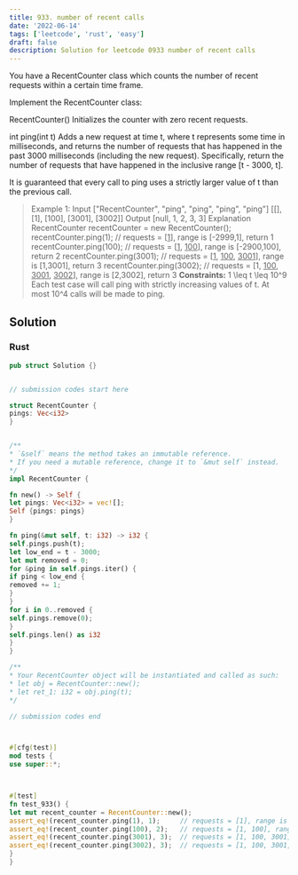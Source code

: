 ```yaml
---
title: 933. number of recent calls
date: '2022-06-14'
tags: ['leetcode', 'rust', 'easy']
draft: false
description: Solution for leetcode 0933 number of recent calls
---
```




You have a RecentCounter class which counts the number of recent requests within a certain time frame.

Implement the RecentCounter class:



RecentCounter() Initializes the counter with zero recent requests.

int ping(int t) Adds a new request at time t, where t represents some time in milliseconds, and returns the number of requests that has happened in the past 3000 milliseconds (including the new request). Specifically, return the number of requests that have happened in the inclusive range [t - 3000, t].



It is guaranteed that every call to ping uses a strictly larger value of t than the previous call.



>   Example 1:
>   Input
>   ["RecentCounter", "ping", "ping", "ping", "ping"]
>   [[], [1], [100], [3001], [3002]]
>   Output
>   [null, 1, 2, 3, 3]
>   Explanation
>   RecentCounter recentCounter <TeX>=</TeX> new RecentCounter();
>   recentCounter.ping(1);     // requests <TeX>=</TeX> [<u>1</u>], range is [-2999,1], return 1
>   recentCounter.ping(100);   // requests <TeX>=</TeX> [<u>1</u>, <u>100</u>], range is [-2900,100], return 2
>   recentCounter.ping(3001);  // requests <TeX>=</TeX> [<u>1</u>, <u>100</u>, <u>3001</u>], range is [1,3001], return 3
>   recentCounter.ping(3002);  // requests <TeX>=</TeX> [1, <u>100</u>, <u>3001</u>, <u>3002</u>], range is [2,3002], return 3
**Constraints:**
>   	1 <TeX>\leq</TeX> t <TeX>\leq</TeX> 10^9
>   	Each test case will call ping with strictly increasing values of t.
>   	At most 10^4 calls will be made to ping.


## Solution


### Rust
```rust
pub struct Solution {}


// submission codes start here

struct RecentCounter {
pings: Vec<i32>
}


/**
* `&self` means the method takes an immutable reference.
* If you need a mutable reference, change it to `&mut self` instead.
*/
impl RecentCounter {

fn new() -> Self {
let pings: Vec<i32> = vec![];
Self {pings: pings}
}

fn ping(&mut self, t: i32) -> i32 {
self.pings.push(t);
let low_end = t - 3000;
let mut removed = 0;
for &ping in self.pings.iter() {
if ping < low_end {
removed += 1;
}
}
for i in 0..removed {
self.pings.remove(0);
}
self.pings.len() as i32
}
}

/**
* Your RecentCounter object will be instantiated and called as such:
* let obj = RecentCounter::new();
* let ret_1: i32 = obj.ping(t);
*/

// submission codes end



#[cfg(test)]
mod tests {
use super::*;



#[test]
fn test_933() {
let mut recent_counter = RecentCounter::new();
assert_eq!(recent_counter.ping(1), 1);     // requests = [1], range is [-2999,1], return 1
assert_eq!(recent_counter.ping(100), 2);   // requests = [1, 100], range is [-2900,100], return 2
assert_eq!(recent_counter.ping(3001), 3);  // requests = [1, 100, 3001], range is [1,3001], return 3
assert_eq!(recent_counter.ping(3002), 3);  // requests = [1, 100, 3001, 3002], range is [2,3002], return 3
}
}

```
